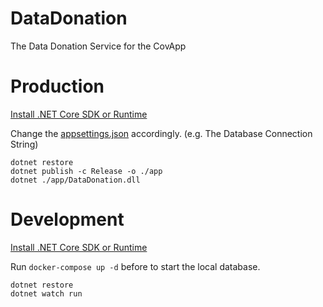 # DataDonation

The Data Donation Service for the CovApp

# Production

[Install .NET Core SDK or Runtime](https://dotnet.microsoft.com/download/dotnet/5.0)

Change the [appsettings.json](./appsettings.json) accordingly. (e.g. The Database Connection String)

```
dotnet restore
dotnet publish -c Release -o ./app
dotnet ./app/DataDonation.dll
```

# Development

[Install .NET Core SDK or Runtime](https://dotnet.microsoft.com/download/dotnet/5.0)

Run `docker-compose up -d` before to start the local database.

```
dotnet restore
dotnet watch run
```
